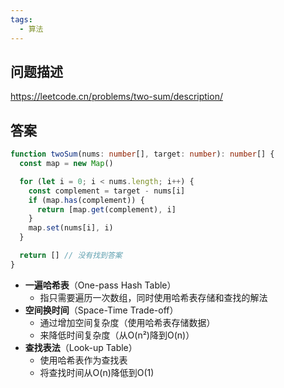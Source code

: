 ```yaml
---
tags:
  - 算法
---
```

## 问题描述

https://leetcode.cn/problems/two-sum/description/

## 答案

```ts
function twoSum(nums: number[], target: number): number[] {
  const map = new Map()

  for (let i = 0; i < nums.length; i++) {
    const complement = target - nums[i]
    if (map.has(complement)) {
      return [map.get(complement), i]
    }
    map.set(nums[i], i)
  }

  return [] // 没有找到答案
}
```

- **一遍哈希表**（One-pass Hash Table）
  - 指只需要遍历一次数组，同时使用哈希表存储和查找的解法
- **空间换时间**（Space-Time Trade-off）
  - 通过增加空间复杂度（使用哈希表存储数据）
  - 来降低时间复杂度（从O(n²)降到O(n)）
- **查找表法**（Look-up Table）
  - 使用哈希表作为查找表
  - 将查找时间从O(n)降低到O(1)

